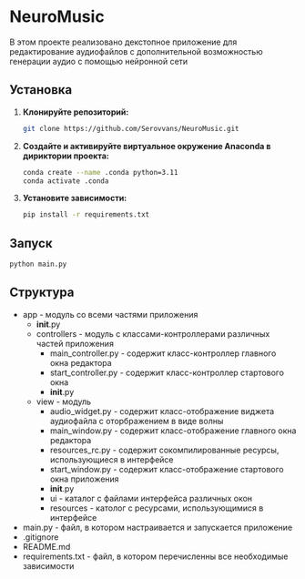 # NeuroMusic

В этом проекте реализовано декстопное приложение для редактирование аудиофайлов с дополнительной возможностью генерации аудио с помощью нейронной сети

## Установка

1. **Клонируйте репозиторий:**

    ```bash
    git clone https://github.com/Serovvans/NeuroMusic.git
    ```

2. **Создайте и активируйте виртуальное окружение Anaconda в дириктории проекта:**

    ```bash
    conda create --name .conda python=3.11
    conda activate .conda
    ```

3. **Установите зависимости:**

    ```bash
    pip install -r requirements.txt
    ```

## Запуск

```bash
python main.py
```

## Структура

* app - модуль со всеми частями приложения
    + __init__.py
    + controllers - модуль с классами-контроллерами различных частей приложения
        - main_controller.py - содержит класс-контроллер главного окна редактора
        - start_controller.py - содержит класс-контроллер стартового окна
        - __init__.py
    + view - модуль
        - audio_widget.py - содержит класс-отображение виджета аудиофайла с оторбражением в виде волны
        - main_window.py - содержит класс-отображение главного окна редактора
        - resources_rc.py - содержит сокомпилированные ресурсы, использующиеся в интерфейсе
        - start_window.py - содержит класс-отображение стартового окна приложения
        - __init__.py
        - ui - каталог с файлами интерфейса различных окон
        - resources - католог с ресурсами, использующимися в интерфейсе
* main.py - файл, в котором настраивается и запускается приложение
* .gitignore
* README.md
* requirements.txt - файл, в котором перечисленны все необходимые зависимости
